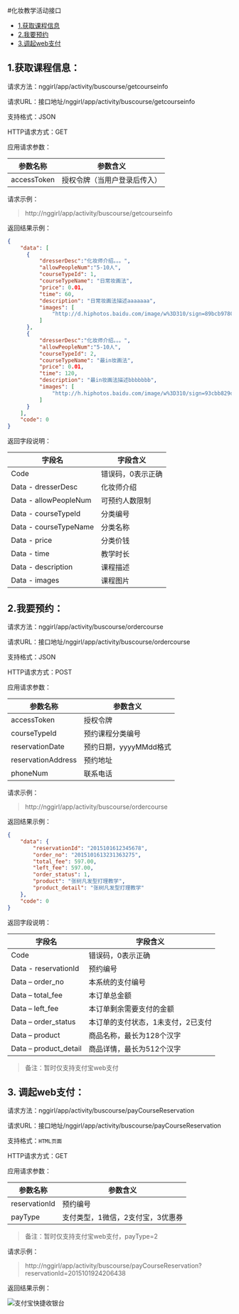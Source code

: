 #化妆教学活动接口
* [1.获取课程信息](#1)
* [2.我要预约](#2)
* [3.调起web支付](#3)

<h2 id="1">1.获取课程信息：</h2>

请求方法：nggirl/app/activity/buscourse/getcourseinfo

请求URL：接口地址/nggirl/app/activity/buscourse/getcourseinfo

支持格式：JSON

HTTP请求方式：GET


应用请求参数：

|参数名称	|参数含义|
|---|---|
|accessToken|授权令牌（当用户登录后传入）|

请求示例：
> http://nggirl/app/activity/buscourse/getcourseinfo

返回结果示例：

```json
{
    "data": [
      {
          "dresserDesc":"化妆师介绍。。。",
          "allowPeopleNum":"5-10人",
          "courseTypeId": 1,
          "courseTypeName": "日常妆画法",
          "price": 0.01,
          "time": 60,
          "description": "日常妆画法描述aaaaaaa",
          "images": [
              "http://d.hiphotos.baidu.com/image/w%3D310/sign=89bcb97808d162d985ee641d21dea950/1b4c510fd9f9d72aebede7a1d62a2834359bbb85.jpg"
          ]
      },
      {
          "dresserDesc":"化妆师介绍。。。",
          "allowPeopleNum":"5-10人",
          "courseTypeId": 2,
          "courseTypeName": "最in妆画法",
          "price": 0.01,
          "time": 120,
          "description": "最in妆画法描述bbbbbbb",
          "images": [
              "http://h.hiphotos.baidu.com/image/w%3D310/sign=93cbb829d01b0ef46ce89e5fedc451a1/b219ebc4b74543a9b52f0acb1c178a82b9011484.jpg"
          ]
      }
    ],
    "code": 0
}
```
返回字段说明：

|字段名|字段含义|
|---|---|
|Code	|错误码，0表示正确|
|Data - dresserDesc	|化妆师介绍|
|Data - allowPeopleNum	|可预约人数限制|
|Data - courseTypeId	|分类编号|
|Data - courseTypeName	|分类名称|
|Data - price	|分类价钱|
|Data - time	|教学时长|
|Data - description	|课程描述|
|Data - images	|课程图片|

<h2 id="2">2.我要预约：</h2>

请求方法：nggirl/app/activity/buscourse/ordercourse

请求URL：接口地址/nggirl/app/activity/buscourse/ordercourse

支持格式：JSON

HTTP请求方式：POST


应用请求参数：

|参数名称	|参数含义|
|---|---|
|accessToken	|授权令牌|
|courseTypeId	|预约课程分类编号|
|reservationDate	|预约日期，yyyyMMdd格式|
|reservationAddress	|预约地址|
|phoneNum	|联系电话|

请求示例：
> http://nggirl/app/activity/buscourse/ordercourse

返回结果示例：

```json
{
    "data": {
        "reservationId": "2015101612345678",
        "order_no": "2015101613231363275",
        "total_fee": 597.00,
        "left_fee": 597.00,
        "order_status": 1,
        "product": "张树凡发型打理教学",
        "product_detail": "张树凡发型打理教学"
    },
    "code": 0
}
```
返回字段说明：

|字段名|字段含义|
|---|---|
|Code	|错误码，0表示正确|
|Data - reservationId	|预约编号|
|Data – order_no	|本系统的支付编号
|Data – total_fee	|本订单总金额
|Data – left_fee	|本订单剩余需要支付的金额
|Data – order_status	|本订单的支付状态，1未支付，2已支付
|Data – product	|商品名称，最长为128个汉字
|Data – product_detail	|商品详情，最长为512个汉字

> 备注：暂时仅支持支付宝web支付

<h2 id="3">3. 调起web支付：</h2>

请求方法：nggirl/app/activity/buscourse/payCourseReservation

请求URL：接口地址/nggirl/app/activity/buscourse/payCourseReservation

支持格式：`HTML页面`

HTTP请求方式：GET


应用请求参数：

|参数名称	|参数含义|
|---|---|
|reservationId	|预约编号|
|payType|支付类型，1微信，2支付宝，3优惠券|

> 备注：暂时仅支持支付宝web支付，payType=2

请求示例：
> http://nggirl/app/activity/buscourse/payCourseReservation?reservationId=2015101924206438

返回结果示例：

![支付宝快捷收银台](http://nggirl-product-res.oss-cn-beijing.aliyuncs.com/work/ea231ec0f9fa4ab89184d592d290ca1e.png)
